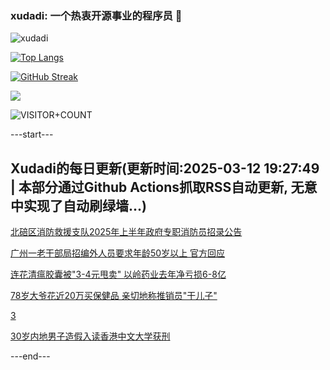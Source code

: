 ### xudadi: 一个热衷开源事业的程序员 👋

![xudadi](https://github-readme-stats-git-masterorgs-github-readme-stats-team.vercel.app/api?username=xudadi)

[![Top Langs](https://github-readme-stats.vercel.app/api/top-langs/?username=xudadi)](https://github.com/anuraghazra/github-readme-stats)

[![GitHub Streak](https://streak-stats.demolab.com?user=xudadi&locale=zh_Hans)](https://git.io/streak-stats)

![](https://raw.githubusercontent.com/xudadi/xudadi/main/assets/github-contribution-grid-snake.svg)

![VISITOR+COUNT](https://komarev.com/ghpvc/?username=xudadi&label=VISITOR+COUNT)


---start---

## Xudadi的每日更新(更新时间:2025-03-12 19:27:49 | 本部分通过Github Actions抓取RSS自动更新, 无意中实现了自动刷绿墙...)

[北碚区消防救援支队2025年上半年政府专职消防员招录公告](https://www.gongkaoleida.com/article/2318116)

[广州一老干部局招编外人员要求年龄50岁以上 官方回应](https://m.163.com/news/article/JQF0L7OV053469M5.html)

[连花清瘟胶囊被"3-4元甩卖" 以岭药业去年净亏损6-8亿](https://m.163.com/news/article/JQEPV1T5051492T3.html)

[78岁大爷花近20万买保健品 亲切地称推销员"干儿子"](https://m.163.com/news/article/JQEMVNGE05561G0D.html)

[3](https://m.163.com/touch/news/sub/domestic)

[30岁内地男子造假入读香港中文大学获刑](https://m.163.com/news/article/JQEPBM9605129QAF.html)

---end---
